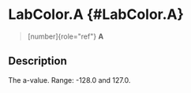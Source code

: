 LabColor.A {#LabColor.A}
==========

> [number]{role="ref"} **A**

Description
-----------

The a-value. Range: -128.0 and 127.0.
